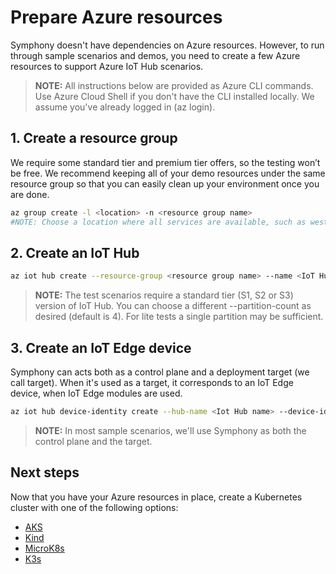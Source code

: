 # Prepare Azure resources

Symphony doesn't have dependencies on Azure resources. However, to run through sample scenarios and demos, you need to create a few Azure resources to support Azure IoT Hub scenarios.

> **NOTE:** All instructions below are provided as Azure CLI commands. Use Azure Cloud Shell if you don't have the CLI installed locally. We assume you've already logged in (az login).

## 1. Create a resource group

We require some standard tier and premium tier offers, so the testing won’t be free. We recommend keeping all of your demo resources under the same resource group so that you can easily clean up your environment once you are done.

```bash
az group create -l <location> -n <resource group name>
#NOTE: Choose a location where all services are available, such as westus2.
```

## 2. Create an IoT Hub

```bash
az iot hub create --resource-group <resource group name> --name <IoT Hub name> --sku S1 --partition-count 2
```

> **NOTE:** The test scenarios require a standard tier (S1, S2 or S3) version of IoT Hub. You can choose a different --partition-count as desired (default is 4). For lite tests a single partition may be sufficient.

## 3. Create an IoT Edge device

Symphony can acts both as a control plane and a deployment target (we call target). When it's used as a target, it corresponds to an IoT Edge device, when IoT Edge modules are used.

```bash
az iot hub device-identity create --hub-name <Iot Hub name> --device-id <device id> --edge-enabled
```

> **NOTE:** In most sample scenarios, we'll use Symphony as both the control plane and the target.

## Next steps

Now that you have your Azure resources in place, create a Kubernetes cluster with one of the following options:

* [AKS](./aks.md)
* [Kind](./kind.md)
* [MicroK8s](./microk8s.md)
* [K3s](./k3s.md)

